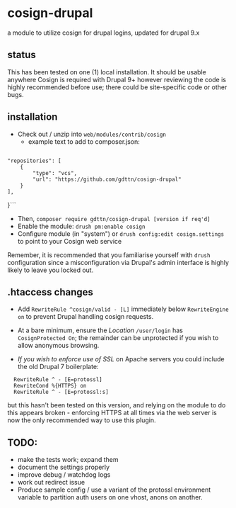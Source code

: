 # cosign-drupal
a module to utilize cosign for drupal logins, updated for drupal 9.x

## status

This has been tested on one (1) local installation.  It should be usable
anywhere Cosign is required with Drupal 9+ however reviewing the code is highly
recommended before use; there could be site-specific code or other bugs.


## installation
   * Check out / unzip into `web/modules/contrib/cosign`
      * example text to add to composer.json:
      ```{
    "repositories": [
        {
            "type": "vcs",
            "url": "https://github.com/gdttn/cosign-drupal"
        }
    ],
}```
   * Then, `composer require gdttn/cosign-drupal [version if req'd]`
   * Enable the module: `drush pm:enable cosign` 
   * Configure module (in "system") or `drush config:edit cosign.settings` to point to your Cosign web service

Remember, it is recommended that you familiarise yourself with `drush`
configuration since a misconfiguration via Drupal's admin interface is highly
likely to leave you locked out.


## .htaccess changes

   * Add `RewriteRule ^cosign/valid - [L]` immediately below `RewriteEngine on` to prevent Drupal handling cosign requests.
   * At a bare minimum, ensure the _Location_ `/user/login` has
     `CosignProtected On`; the remainder can be unprotected if you wish to
     allow anonymous browsing.

   * _If you wish to enforce use of SSL_ on Apache servers you could include the old Drupal 7 boilerplate:
```
  RewriteRule ^ - [E=protossl]
  RewriteCond %{HTTPS} on
  RewriteRule ^ - [E=protossl:s]
```
   but this hasn't been tested on this version, and relying on the module to do
   this appears broken - enforcing HTTPS at all times via the web server is now
   the only recommended way to use this plugin.


## TODO:
   * make the tests work; expand them
   * document the settings properly
   * improve debug / watchdog logs
   * work out redirect issue
   * Produce sample config / use a variant of the protossl environment variable to partition auth users on one vhost, anons on another.
